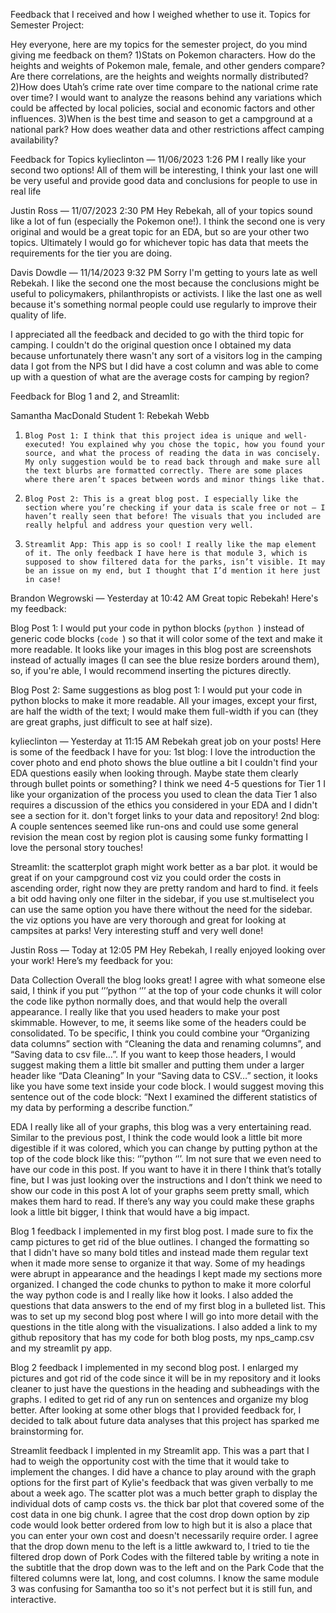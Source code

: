 Feedback that I received and how I weighed whether to use it.
Topics for Semester Project:

Hey everyone, here are my  topics for the semester project, do you mind giving me feedback on them?
1)Stats on Pokemon characters.  How do  the heights and weights of Pokemon male, female, and other genders compare?  Are there correlations, are the heights and weights normally distributed?
2)How does Utah’s crime rate over time compare to the national crime rate over time? I would want to analyze the reasons behind any variations which could be affected by local policies, social and economic factors and other influences.
3)When is the best time and season to get a campground at a national park?  How does weather data and other restrictions affect camping availability?

Feedback for Topics
kylieclinton — 11/06/2023 1:26 PM
I really like your second two options! All of them will be interesting, I think your last one will be very useful and provide good data and conclusions for people to use in real life

Justin Ross — 11/07/2023 2:30 PM
Hey Rebekah, all of your topics sound like a lot of fun (especially the Pokemon one!). I think the second one is very original and would be a great topic for an EDA, but so are your other two topics. Ultimately I would go for whichever topic has data that meets the requirements for the tier you are doing.

Davis Dowdle — 11/14/2023 9:32 PM
Sorry I'm getting to yours late as well Rebekah. I like the second one the most because the conclusions might be useful to policymakers, philanthropists or activists. I like the last one as well because it's something normal people could use regularly to improve their quality of life.

I appreciated all the feedback and decided to go with the third topic for camping.  I couldn't do the original question once I obtained my data because unfortunately there wasn't any sort of a visitors log in the camping data I got from the NPS but I did have a cost column and was able to come up with a question of what are the average costs for camping by region?

Feedback for Blog 1 and 2, and Streamlit:

Samantha MacDonald
Student 1: Rebekah Webb

1.     Blog Post 1: I think that this project idea is unique and well-executed! You explained why you chose the topic, how you found your source, and what the process of reading the data in was concisely. My only suggestion would be to read back through and make sure all the text blurbs are formatted correctly. There are some places where there aren’t spaces between words and minor things like that.

2.     Blog Post 2: This is a great blog post. I especially like the section where you’re checking if your data is scale free or not – I haven’t really seen that before! The visuals that you included are really helpful and address your question very well.

3.     Streamlit App: This app is so cool! I really like the map element of it. The only feedback I have here is that module 3, which is supposed to show filtered data for the parks, isn’t visible. It may be an issue on my end, but I thought that I’d mention it here just in case! 

Brandon Wegrowski — Yesterday at 10:42 AM
Great topic Rebekah! Here's my feedback:

Blog Post 1:
I would put your code in python blocks (```python ```) instead of generic code blocks (```code ```) so that it will color some of the text and make it more readable.
It looks like your images in this blog post are screenshots instead of actually images (I can see the blue resize borders around them), so, if you're able, I would recommend inserting the pictures directly.

Blog Post 2:
Same suggestions as blog post 1: I would put your code in python blocks to make it more readable.
All your images, except your first, are half the width of the text; I would make them full-width if you can (they are great graphs, just difficult to see at half size).

kylieclinton — Yesterday at 11:15 AM
Rebekah great job on your posts! Here is some of the feedback I have for you:
1st blog: 
I love the introduction
the cover photo and end photo shows the blue outline a bit
I couldn't find your EDA questions easily when looking through. Maybe state them clearly through bullet points or something? I think we need 4-5 questions for Tier 1
I like your organization of the process you used to clean the data
Tier 1 also requires a discussion of the ethics you considered in your EDA and I didn't see a section for it.
don't forget links to your data and repository!
2nd blog:
A couple sentences seemed like run-ons and could use some general revision
the mean cost by region plot is causing some funky formatting
I love the personal story touches!

Streamlit:
the scatterplot graph might work better as a bar plot. it would be great if on your campground cost viz you could order the costs in ascending order, right now they are pretty random and hard to find. 
it feels a bit odd having only one filter in the sidebar, if you use st.multiselect you can use the same option you have there without the need for the sidebar.
the viz options you have are very thorough and great for looking at campsites at parks! Very interesting stuff and very well done!

Justin Ross — Today at 12:05 PM
Hey Rebekah, I really enjoyed looking over your work! Here’s my feedback for you:

Data Collection
Overall the blog looks great! I agree with what someone else said, I think if you put ‘’’python ‘’’ at the top of your code chunks it will color the code like python normally does, and that would help the overall appearance.
I really like that you used headers to make your post skimmable. However, to me, it seems like some of the headers could be consolidated. To be specific, I think you could combine your “Organizing data columns” section with “Cleaning the data and renaming columns”, and “Saving data to csv file…”. If you want to keep those headers, I would suggest making them a little bit smaller and putting them under a larger header like “Data Cleaning”
In your “Saving data to CSV…” section, it looks like you have some text inside your code block. I would suggest moving this sentence out of the code block: “Next I examined the different statistics of my data by performing a describe function.”

EDA
I really like all of your graphs, this blog was a very entertaining read. Similar to the previous post, I think the code would look a little bit more digestible if it was colored, which you can change by putting python at the top of the code block like this: ‘’’python ‘’’.
Im not sure that we even need to have our code in this post. If you want to have it in there I think that’s totally fine, but I was just looking over the instructions and I don’t think we need to show our code in this post
A lot of your graphs seem pretty small, which makes them hard to read. If there’s any way you could make these graphs look a little bit bigger, I think that would have a big impact.

Blog 1 feedback I implemented in my first blog post.  I made sure to fix the camp pictures to get rid of the blue outlines.  I changed the formatting so that I didn't have so many bold titles and instead made them regular text when it made more sense to organize it that way.  Some of my headings were abrupt in appearance and the headings I kept made my sections more organized.  I changed the code chunks to python to make it more colorful the way python code is and I really like how it looks.  I also added the questions that data answers to the end of my first blog in a bulleted list. This was to set up my second blog post where I will go into more detail with the questions in the title along with the visualizations. I also added a link to my github repository that has my code for both blog posts, my nps_camp.csv and my streamlit py app.

Blog 2 feedback I implemented in my second blog post.  I enlarged my pictures and got rid of the code since it will be in my repository and it looks cleaner to just have the questions in the heading and subheadings with the graphs.  I edited to get rid of any run on sentences and organize my blog better.  After looking at some other blogs that I provided feedback for, I decided to talk about future data analyses that this project has sparked me brainstorming for.

Streamlit feedback I implented in my Streamlit app.  This was a part that I had to weigh the opportunity cost with the time that it would take to implement the changes.  I did have a chance to play around with the graph options for the first part of Kylie's feedback that was given verbally to me about a week ago.  The scatter plot was a much better graph to display the individual dots of camp costs vs. the thick bar plot that covered some of the cost data in one big chunk.  I agree that the cost drop down option by zip code would look better ordered from low to high but it is also a place that you can enter your own cost and doesn't necessarily require order.  I agree that the drop down menu to the left is a little awkward to, I tried to tie the filtered drop down of Pork Codes with the filtered table by writing a note in the subtitle that the drop down was to the left and on the Park Code that the filtered columns were lat, long, and cost columns.  I know the same module 3 was confusing for Samantha too so it's not perfect but it is still fun, and interactive.